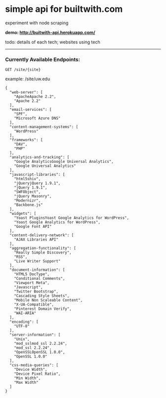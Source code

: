 # simple api for builtwith.com

experiment with node scraping

**demo: http://buitwith-api.herokuapp.com/**

todo: details of each tech; websites using tech

***

### Currently Available Endpoints:

    GET /site/{site}

example: /site/uw.edu

    {
      "web-server": [
        "ApacheApache 2.2",
        "Apache 2.2"
      ],
      "email-services": [
        "SPF",
        "Microsoft Azure DNS"
      ],
      "content-management-systems": [
        "WordPress"
      ],
      "frameworks": [
        "DAV",
        "PHP"
      ],
      "analytics-and-tracking": [
        "Google AnalyticsGoogle Universal Analytics",
        "Google Universal Analytics"
      ],
      "javascript-libraries": [
        "html5shiv",
        "jQueryjQuery 1.9.1",
        "jQuery 1.9.1",
        "SWFObject",
        "jQuery Masonry",
        "Modernizr",
        "Backbone.js"
      ],
      "widgets": [
        "Yoast PluginsYoast Google Analytics for WordPress",
        "Yoast Google Analytics for WordPress",
        "Google Font API"
      ],
      "content-delivery-network": [
        "AJAX Libraries API"
      ],
      "aggregation-functionality": [
        "Really Simple Discovery",
        "RSS",
        "Live Writer Support"
      ],
      "document-information": [
        "HTML5 DocType",
        "Conditional Comments",
        "Viewport Meta",
        "Javascript",
        "Twitter Bootstrap",
        "Cascading Style Sheets",
        "Mobile Non Scaleable Content",
        "X-UA-Compatible",
        "Pinterest Domain Verify",
        "WAI-ARIA"
      ],
      "encoding": [
        "UTF-8"
      ],
      "server-information": [
        "Unix",
        "mod_sslmod_ssl 2.2.24",
        "mod_ssl 2.2.24",
        "OpenSSLOpenSSL 1.0.0",
        "OpenSSL 1.0.0"
      ],
      "css-media-queries": [
        "Device Width",
        "Device Pixel Ratio",
        "Min Width",
        "Max Width"
      ]
    }

